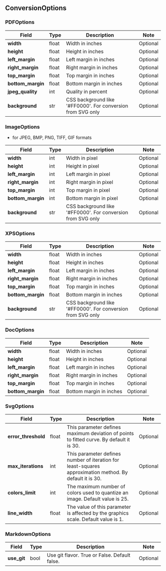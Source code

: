 ## ConversionOptions

### PDFOptions
| Field             | Type  | Description                                                  | Note     |
|-------------------|-------|--------------------------------------------------------------|----------|
| **width**         | float | Width in inches                                              | Optional |
| **height**        | float | Height in inches                                             | Optional |
| **left_margin**   | float | Left margin in inches                                        | Optional |
| **right_margin**  | float | Right margin in inches                                       | Optional |
| **top_margin**    | float | Top margin in inches                                         | Optional |
| **bottom_margin** | float | Bottom margin in inches                                      | Optional |
| **jpeg_quality**  | int   | Quality in percent                                           | Optional |
| **background**    | str   | CSS background like '#FF0000'. For conversion from SVG only  | Optional |

### ImageOptions

-  for JPEG, BMP, PNG, TIFF, GIF formats

| Field             | Type | Description                                                 | Note     |
|-------------------|------|-------------------------------------------------------------|----------|
| **width**         | int  | Width in pixel                                              | Optional |
| **height**        | int  | Height in pixel                                             | Optional |
| **left_margin**   | int  | Left margin in pixel                                        | Optional |
| **right_margin**  | int  | Right margin in pixel                                       | Optional |
| **top_margin**    | int  | Top margin in pixel                                         | Optional |
| **bottom_margin** | int  | Bottom margin in pixel                                      | Optional |
| **background**    | str  | CSS background like '#FF0000'. For conversion from SVG only | Optional |

### XPSOptions
| Field             | Type  | Description                                                  | Note     |
|-------------------|-------|--------------------------------------------------------------|----------|
| **width**         | float | Width in inches                                              | Optional |
| **height**        | float | Height in inches                                             | Optional |
| **left_margin**   | float | Left margin in inches                                        | Optional |
| **right_margin**  | float | Right margin in inches                                       | Optional |
| **top_margin**    | float | Top margin in inches                                         | Optional |
| **bottom_margin** | float | Bottom margin in inches                                      | Optional |
| **background**    | str   | CSS background like '#FF0000'. For conversion from SVG only  | Optional |

### DocOptions
| Field             | Type  | Description                                                  | Note     |
|-------------------|-------|--------------------------------------------------------------|----------|
| **width**         | float | Width in inches                                              | Optional |
| **height**        | float | Height in inches                                             | Optional |
| **left_margin**   | float | Left margin in inches                                        | Optional |
| **right_margin**  | float | Right margin in inches                                       | Optional |
| **top_margin**    | float | Top margin in inches                                         | Optional |
| **bottom_margin** | float | Bottom margin in inches                                      | Optional |

### SvgOptions
| Field               | Type  | Description                                                                                             | Note     |
|---------------------|-------|---------------------------------------------------------------------------------------------------------|----------|
| **error_threshold** | float | This parameter defines maximum deviation of points to fitted curve. By default it is 30.                | Optional |
| **max_iterations**  | int   | This parameter defines number of iteration for least-squares approximation method. By default it is 30. | Optional |
| **colors_limit**    | int   | The maximum number of colors used to quantize an image. Default value is 25.                            | Optional |
| **line_width**      | float | The value of this parameter is affected by the graphics scale. Default value is 1.                      | Optional |


### MarkdownOptions
| Field       | Type | Description                                   | Note     |
|-------------|------|-----------------------------------------------|----------|
| **use_git** | bool | Use git flavor. True or False. Default false. | Optional |
